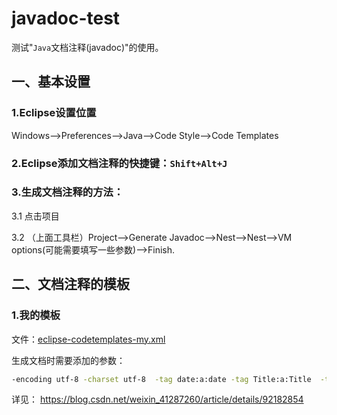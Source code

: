 javadoc-test
=================

测试"`Java`文档注释(javadoc)"的使用。



## 一、基本设置

### 1.Eclipse设置位置

Windows-->Preferences-->Java-->Code Style-->Code Templates


### 2.Eclipse添加文档注释的快捷键：`Shift+Alt+J`

### 3.生成文档注释的方法：

3.1 点击项目

3.2 （上面工具栏）Project-->Generate Javadoc-->Nest-->Nest-->VM options(可能需要填写一些参数)-->Finish.


## 二、文档注释的模板

### 1.我的模板

文件：[eclipse-codetemplates-my.xml](https://github.com/yansheng836/javadoc-test/tree/master/eclipse-codetemplates/eclipse-codetemplates-my.xml)

生成文档时需要添加的参数：
```bash
-encoding utf-8 -charset utf-8  -tag date:a:date -tag Title:a:Title  -tag Description:a:Description -tag Fields:a:Fields
```

详见： <https://blog.csdn.net/weixin_41287260/article/details/92182854>

